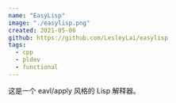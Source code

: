 ```yaml
---
name: "EasyLisp"
image: "./easylisp.png"
created: 2021-05-06
github: https://github.com/LesleyLai/easylisp
tags:
  - cpp
  - pldev
  - functional
---
```


这是一个 eavl/apply 风格的 Lisp 解释器。
